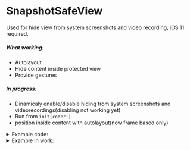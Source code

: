 # SnapshotSafeView

Used for hide view from system screenshots and video recording, iOS 11 required.

##### What working:

- Autolayout
- Hide content inside protected view
- Provide gestures

##### In progress:

- Dinamicaly enable/disable hiding from system screenshots and videorecordings(disabling not working yet)
- Run from `init(coder:)`
- position inside content with autolayout(now frame based only)

<details><summary>Example code:</summary>
<p>
 
```swift
import UIKit
import SnapshotSafeView
import WrappingAnchor

final class ExampleSecureViewController: UIViewController {
    
    let simpleLable = UILabel()
    
    let securedBlueView = FromScreenshotProtectedView()
    lazy var secureBlueViewController = SnapshotSafeContentController(content: securedBlueView)
    
    let securedRedButton = FromScreenshotProtectedButton(type: .system)
    lazy var secureRedButtonController = SnapshotSafeContentController(content: securedRedButton)
    
    let nonSecuredGreenView = UIView()
    
    override func viewDidLoad() {
        super.viewDidLoad()
        view.addSubview(secureBlueViewController.commonContainer)
        securedBlueView.backgroundColor = .blue
        
        view.addSubview(secureRedButtonController.commonContainer)
        securedRedButton.backgroundColor = .red
        
        view.addSubview(nonSecuredGreenView)
        nonSecuredGreenView.backgroundColor = .green
        
        secureBlueViewController.setupAsHiddenFromSnapshots()
        secureRedButtonController.setupAsHiddenFromSnapshots()
        
        layoutBlueView()
        layoutRedButton()
        layoutGreenView()
    }
    
}

// MARK: - Layout

private extension ExampleSecureViewController {
    
    func layoutBlueView() {
        secureBlueViewController.commonContainer
            // Simple wrapper on NSLayoutAnchor API
            .position
            .top(to: view, const: 30)
            .left(to: view, const: 30)
            .right(to: view, const: 30)
            .height(const: 200)
    }
    
    func layoutRedButton() {
        secureRedButtonController.commonContainer
            .position
            .top(to: securedBlueView, const: 30, dir: .bottom)
            .left(to: view, const: 30)
            .width(const: 115)
            .height(const: 115)
    }
    
    func layoutGreenView() {
        nonSecuredGreenView
            .position
            .top(to: securedBlueView, const: 30, dir: .bottom)
            .left(to: securedRedButton, const: 30, dir: .right)
            .right(to: view, const: 30)
            .height(to: securedRedButton)
    }

}
```

</p>
</details>

<details><summary>Example in work:</summary>
<p>
 
https://user-images.githubusercontent.com/44356536/156046148-59c7837d-c73d-4dec-b9d2-5c062b981b64.mov

</p>
</details>

